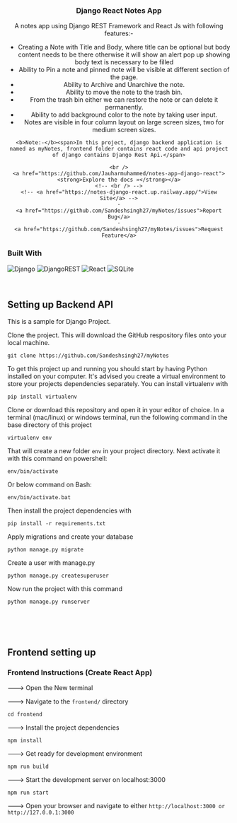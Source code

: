 
<!-- PROJECT LOGO -->
<div align="center">
  <h3 align="center">Django React Notes App</h3>

  <p align="center">
    A notes app using Django REST Framework and React Js with following features:-
    <ul>
        <li>Creating a Note with Title and Body, where title can be optional but body content needs to be there otherwise it will show an alert pop up showing body text is necessary to be filled</li>
        <li>Ability to Pin a note and pinned note will be visible at different section of the page.</li>
        <li>Ability to Archive and Unarchive the note.</li>
        <li>Ability to move the note to the trash bin.</li>
        <li>From the trash bin either we can restore the note or can delete it permanently.</li>
        <li>Ability to add background color to the note by taking user input.</li>
        <li>Notes are visible in four column layout on large screen sizes, two for medium screen sizes.</li>
    </ul>

    <b>Note:-</b><span>In this project, django backend application is named as myNotes, frontend folder contains react code and api project of django contains Django Rest Api.</span>

    <br />
    <a href="https://github.com/Jauharmuhammed/notes-app-django-react"><strong>Explore the docs »</strong></a>
    <!-- <br /> -->
    <!-- <a href="https://notes-django-react.up.railway.app/">View Site</a> -->
    ·
    <a href="https://github.com/Sandeshsingh27/myNotes/issues">Report Bug</a>
    ·
    <a href="https://github.com/Sandeshsingh27/myNotes/issues">Request Feature</a>
  </p>
</div>

### Built With

![Django](https://img.shields.io/badge/Django-092E20?style=for-the-badge&logo=django&logoColor=white)
![DjangoREST](https://img.shields.io/badge/DJANGO-REST-ff1709?style=for-the-badge&logo=django&logoColor=white&color=ff1709&labelColor=gray)
![React](https://img.shields.io/badge/React-20232A?style=for-the-badge&logo=react&logoColor=61DAFB)
![SQLite](https://img.shields.io/badge/SQLite-07405E?style=for-the-badge&logo=sqlite&logoColor=white)

<br>


## Setting up Backend API 

This is a sample for Django Project.

Clone the project. This will download the GitHub respository files onto your local machine.

```Shell
git clone https://github.com/Sandeshsingh27/myNotes
```

To get this project up and running you should start by having Python installed on your computer. It's advised you create a virtual environment to store your projects dependencies separately. You can install virtualenv with

```
pip install virtualenv
```

Clone or download this repository and open it in your editor of choice. In a terminal (mac/linux) or windows terminal, run the following command in the base directory of this project

```
virtualenv env
```

That will create a new folder `env` in your project directory. Next activate it with this command on powershell:

```
env/bin/activate
```

Or below command on Bash:
```
env/bin/activate.bat
```

Then install the project dependencies with

```
pip install -r requirements.txt
```

Apply migrations and create your database
```
python manage.py migrate
```
Create a user with manage.py
```
python manage.py createsuperuser
```

Now run the project with this command

```
python manage.py runserver
```

<br>
<br>
<br>


## Frontend setting up

### Frontend Instructions (Create React App) 

---> Open the New terminal

---> Navigate to the `frontend/` directory

```Shell
cd frontend
```

---> Install the project dependencies

```Shell
npm install
```

---> Get ready for development environment

```Shell
npm run build
```

---> Start the development server on localhost:3000

```Shell
npm run start
```

---> Open your browser and navigate to either `http://localhost:3000 or http://127.0.0.1:3000`
<br>
<br>
<br>

</div>